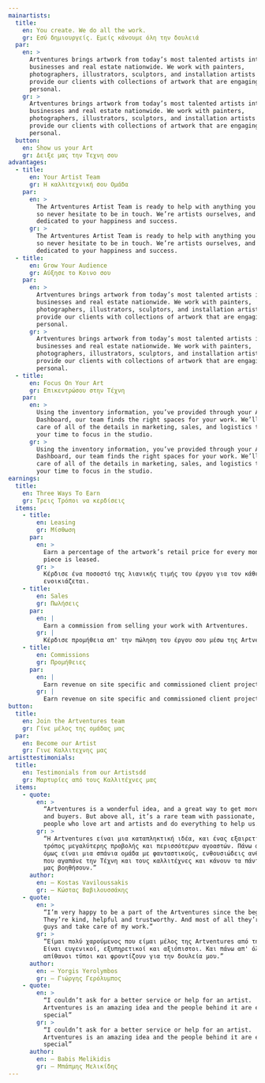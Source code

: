 ```yaml
---
mainartists:
  title:
    en: You create. We do all the work.
    gr: Εσύ δημιουργείς. Εμείς κάνουμε όλη την δουλειά
  par:
    en: >
      Artventures brings artwork from today’s most talented artists into
      businesses and real estate nationwide. We work with painters,
      photographers, illustrators, sculptors, and installation artists to
      provide our clients with collections of artwork that are engaging and
      personal.
    gr: >
      Artventures brings artwork from today’s most talented artists into
      businesses and real estate nationwide. We work with painters,
      photographers, illustrators, sculptors, and installation artists to
      provide our clients with collections of artwork that are engaging and
      personal.
  button:
    en: Show us your Art
    gr: Δειξε μας την Τεχνη σου
advantages:
  - title:
      en: Your Artist Team
      gr: Η καλλιτεχνική σου Ομάδα
    par:
      en: >
        The Artventures Artist Team is ready to help with anything you may need,
        so never hesitate to be in touch. We’re artists ourselves, and we’re
        dedicated to your happiness and success.
      gr: >
        The Artventures Artist Team is ready to help with anything you may need,
        so never hesitate to be in touch. We’re artists ourselves, and we’re
        dedicated to your happiness and success.
  - title:
      en: Grow Your Audience
      gr: Αύξησε το Κοινο σου
    par:
      en: >
        Artventures brings artwork from today’s most talented artists into
        businesses and real estate nationwide. We work with painters,
        photographers, illustrators, sculptors, and installation artists to
        provide our clients with collections of artwork that are engaging and
        personal.
      gr: >
        Artventures brings artwork from today’s most talented artists into
        businesses and real estate nationwide. We work with painters,
        photographers, illustrators, sculptors, and installation artists to
        provide our clients with collections of artwork that are engaging and
        personal.
  - title:
      en: Focus On Your Art
      gr: Επικεντρώσου στην Τέχνη
    par:
      en: >
        Using the inventory information, you’ve provided through your Artist
        Dashboard, our team finds the right spaces for your work. We’ll take
        care of all of the details in marketing, sales, and logistics to free up
        your time to focus in the studio.
      gr: >
        Using the inventory information, you’ve provided through your Artist
        Dashboard, our team finds the right spaces for your work. We’ll take
        care of all of the details in marketing, sales, and logistics to free up
        your time to focus in the studio.
earnings:
  title:
    en: Three Ways To Earn
    gr: Τρεις Τρόποι να κερδίσεις
  items:
    - title:
        en: Leasing
        gr: Μίσθωση
      par:
        en: >
          Earn a percentage of the artwork’s retail price for every month a
          piece is leased.
        gr: >
          Κέρδισε ένα ποσοστό της λιανικής τιμής του έργου για τον κάθε μήνα που
          ενοικιάζεται.
    - title:
        en: Sales
        gr: Πωλήσεις
      par:
        en: |
          Earn a commission from selling your work with Artventures.
        gr: |
          Κέρδισε προμήθεια απ' την πώληση του έργου σου μέσω της Artventures.
    - title:
        en: Commissions
        gr: Προμήθειες
      par:
        en: |
          Earn revenue on site specific and commissioned client projects.
        gr: |
          Earn revenue on site specific and commissioned client projects.
button:
  title:
    en: Join the Artventures team
    gr: Γίνε μέλος της ομάδας μας
  par:
    en: Become our Artist
    gr: Γινε Καλλιτεχνης μας
artisttestimonials:
  title:
    en: Testimonials from our Artistsdd
    gr: Μαρτυρίες από τους Καλλιτέχνες μας
  items:
    - quote:
        en: >
          “Artventures is a wonderful idea, and a great way to get more exposure
          and buyers. But above all, it’s a rare team with passionate, amazing
          people who love art and artists and do everything to help us.”
        gr: >
          “Η Artventures είναι μια καταπληκτική ιδέα, και ένας εξαιρετικός
          τρόπος μεγαλύτερης προβολής και περισσότερων αγοαστών. Πάνω απ' όλα
          όμως είναι μια σπάνια ομάδα με φανταστικούς, ενθουσιώδεις ανθρώπους
          που αγαπάνε την Τέχνη και τους καλλιτέχνες και κάνουν τα πάντα για να
          μας βοηθήσουν.”
      author:
        en: — Kostas Vaviloussakis
        gr: — Κώστας Βαβιλουσσάκης
    - quote:
        en: >
          “I’m very happy to be a part of the Artventures since the beginning.
          They’re kind, helpful and trustworthy. And most of all they’re great
          guys and take care of my work.”
        gr: >
          “Είμαι πολύ χαρούμενος που είμαι μέλος της Artventures από την αρχή.
          Είναι ευγενικοί, εξυπηρετικοί και αξιόπιστοι. Και πάνω απ' όλα είναι
          απίθανοι τύποι και φροντίζουν για την δουλεία μου.”
      author:
        en: — Yorgis Yerolymbos
        gr: — Γιώργης Γερόλυμπος
    - quote:
        en: >
          “I couldn’t ask for a better service or help for an artist.
          Artventures is an amazing idea and the people behind it are even more
          special”
        gr: >
          “I couldn’t ask for a better service or help for an artist.
          Artventures is an amazing idea and the people behind it are even more
          special”
      author:
        en: — Babis Melikidis
        gr: — Μπάπμης Μελικίδης
---
```

